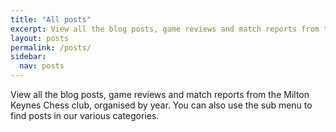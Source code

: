 ```yaml
---
title: "All posts"
excerpt: View all the blog posts, game reviews and match reports from the Milton Keynes Chess club.
layout: posts
permalink: /posts/
sidebar:
  nav: posts
---
```


View all the blog posts, game reviews and match reports from the Milton Keynes Chess club, organised by year. You can also use the sub menu to find posts in our various categories.